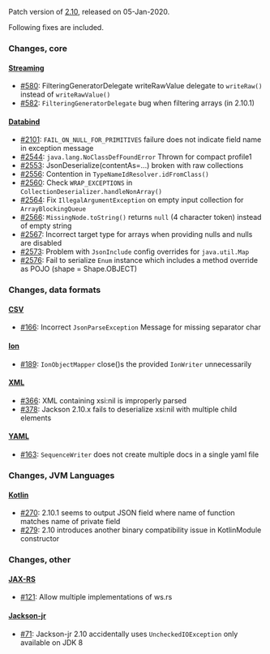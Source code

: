 Patch version of [2.10](Jackson-Release-2.10), released on 05-Jan-2020.

Following fixes are included.

### Changes, core

#### [Streaming](../../jackson-core)

* [#580](../../jackson-core/issues/580): FilteringGeneratorDelegate writeRawValue delegate to `writeRaw()` instead of `writeRawValue()`
* [#582](../../jackson-core/issues/582): `FilteringGeneratorDelegate` bug when filtering arrays (in 2.10.1)

#### [Databind](../../jackson-databind)

* [#2101](../../jackson-databind/issues/2101): `FAIL_ON_NULL_FOR_PRIMITIVES` failure does not indicate field name in exception message
* [#2544](../../jackson-databind/issues/2544): `java.lang.NoClassDefFoundError` Thrown for compact profile1
* [#2553](../../jackson-databind/issues/2553): JsonDeserialize(contentAs=...) broken with raw collections
* [#2556](../../jackson-databind/issues/2556): Contention in `TypeNameIdResolver.idFromClass()`
* [#2560](../../jackson-databind/issues/2560): Check `WRAP_EXCEPTIONS` in `CollectionDeserializer.handleNonArray()`
* [#2564](../../jackson-databind/issues/2564): Fix `IllegalArgumentException` on empty input collection for `ArrayBlockingQueue`
* [#2566](../../jackson-databind/issues/2566): `MissingNode.toString()` returns `null` (4 character token) instead of empty string
* [#2567](../../jackson-databind/issues/2567): Incorrect target type for arrays when providing nulls and nulls are disabled
* [#2573](../../jackson-databind/issues/2573): Problem with `JsonInclude` config overrides for `java.util.Map`
* [#2576](../../jackson-databind/issues/2576): Fail to serialize `Enum` instance which includes a method override as POJO (shape = Shape.OBJECT)

### Changes, data formats

#### [CSV](../../jackson-dataformats-text)

* [#166](../../jackson-dataformats-text/issues/166): Incorrect `JsonParseException` Message for missing separator char

#### [Ion](../../jackson-dataformats-binary)

* [#189](../../jackson-dataformats-binary/issues/189): `IonObjectMapper` close()s the provided `IonWriter` unnecessarily

#### [XML](../../jackson-dataformat-xml)

* [#366](../../jackson-dataformat-xml/issues/366): XML containing xsi:nil is improperly parsed
* [#378](../../jackson-dataformat-xml/issues/378): Jackson 2.10.x fails to deserialize xsi:nil with multiple child elements

#### [YAML](../../jackson-dataformats-text)

* [#163](../../jackson-dataformats-text/issues/163): `SequenceWriter` does not create multiple docs in a single yaml file

### Changes, JVM Languages

#### [Kotlin](../../jackson-module-kotlin)

* [#270](../../jackson-module-kotlin/issues/270): 2.10.1 seems to output JSON field where name of function matches name of private field
* [#279](../../jackson-module-kotlin/issues/279): 2.10 introduces another binary compatibility issue in KotlinModule constructor 

### Changes, other

#### [JAX-RS](../../jackson-jaxrs-providers)

* [#121](../../jackson-jaxrs-providers/issues/121): Allow multiple implementations of ws.rs

#### [Jackson-jr](../../jackson-jr)

* [#71](../../jackson-jr/issues/71): Jackson-jr 2.10 accidentally uses `UncheckedIOException` only available on JDK 8
